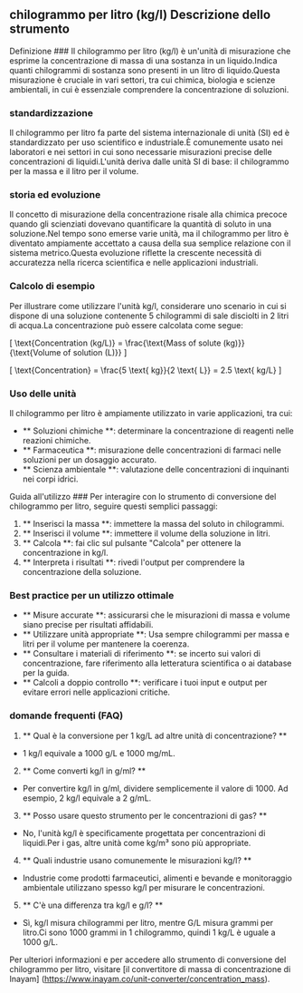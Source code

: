 ## chilogrammo per litro (kg/l) Descrizione dello strumento

Definizione ###
Il chilogrammo per litro (kg/l) è un'unità di misurazione che esprime la concentrazione di massa di una sostanza in un liquido.Indica quanti chilogrammi di sostanza sono presenti in un litro di liquido.Questa misurazione è cruciale in vari settori, tra cui chimica, biologia e scienze ambientali, in cui è essenziale comprendere la concentrazione di soluzioni.

### standardizzazione
Il chilogrammo per litro fa parte del sistema internazionale di unità (SI) ed è standardizzato per uso scientifico e industriale.È comunemente usato nei laboratori e nei settori in cui sono necessarie misurazioni precise delle concentrazioni di liquidi.L'unità deriva dalle unità SI di base: il chilogrammo per la massa e il litro per il volume.

### storia ed evoluzione
Il concetto di misurazione della concentrazione risale alla chimica precoce quando gli scienziati dovevano quantificare la quantità di soluto in una soluzione.Nel tempo sono emerse varie unità, ma il chilogrammo per litro è diventato ampiamente accettato a causa della sua semplice relazione con il sistema metrico.Questa evoluzione riflette la crescente necessità di accuratezza nella ricerca scientifica e nelle applicazioni industriali.

### Calcolo di esempio
Per illustrare come utilizzare l'unità kg/l, considerare uno scenario in cui si dispone di una soluzione contenente 5 chilogrammi di sale disciolti in 2 litri di acqua.La concentrazione può essere calcolata come segue:

\[ \text{Concentration (kg/L)} = \frac{\text{Mass of solute (kg)}}{\text{Volume of solution (L)}} \]

\[ \text{Concentration} = \frac{5 \text{ kg}}{2 \text{ L}} = 2.5 \text{ kg/L} \]

### Uso delle unità
Il chilogrammo per litro è ampiamente utilizzato in varie applicazioni, tra cui:
- ** Soluzioni chimiche **: determinare la concentrazione di reagenti nelle reazioni chimiche.
- ** Farmaceutica **: misurazione delle concentrazioni di farmaci nelle soluzioni per un dosaggio accurato.
- ** Scienza ambientale **: valutazione delle concentrazioni di inquinanti nei corpi idrici.

Guida all'utilizzo ###
Per interagire con lo strumento di conversione del chilogrammo per litro, seguire questi semplici passaggi:
1. ** Inserisci la massa **: immettere la massa del soluto in chilogrammi.
2. ** Inserisci il volume **: immettere il volume della soluzione in litri.
3. ** Calcola **: fai clic sul pulsante "Calcola" per ottenere la concentrazione in kg/l.
4. ** Interpreta i risultati **: rivedi l'output per comprendere la concentrazione della soluzione.

### Best practice per un utilizzo ottimale
- ** Misure accurate **: assicurarsi che le misurazioni di massa e volume siano precise per risultati affidabili.
- ** Utilizzare unità appropriate **: Usa sempre chilogrammi per massa e litri per il volume per mantenere la coerenza.
- ** Consultare i materiali di riferimento **: se incerto sui valori di concentrazione, fare riferimento alla letteratura scientifica o ai database per la guida.
- ** Calcoli a doppio controllo **: verificare i tuoi input e output per evitare errori nelle applicazioni critiche.

### domande frequenti (FAQ)

1. ** Qual è la conversione per 1 kg/L ad altre unità di concentrazione? **
- 1 kg/l equivale a 1000 g/L e 1000 mg/mL.

2. ** Come converti kg/l in g/ml? **
- Per convertire kg/l in g/ml, dividere semplicemente il valore di 1000. Ad esempio, 2 kg/l equivale a 2 g/mL.

3. ** Posso usare questo strumento per le concentrazioni di gas? **
- No, l'unità kg/l è specificamente progettata per concentrazioni di liquidi.Per i gas, altre unità come kg/m³ sono più appropriate.

4. ** Quali industrie usano comunemente le misurazioni kg/l? **
- Industrie come prodotti farmaceutici, alimenti e bevande e monitoraggio ambientale utilizzano spesso kg/l per misurare le concentrazioni.

5. ** C'è una differenza tra kg/l e g/l? **
- Sì, kg/l misura chilogrammi per litro, mentre G/L misura grammi per litro.Ci sono 1000 grammi in 1 chilogrammo, quindi 1 kg/L è uguale a 1000 g/L.

Per ulteriori informazioni e per accedere allo strumento di conversione del chilogrammo per litro, visitare [il convertitore di massa di concentrazione di Inayam] (https://www.inayam.co/unit-converter/concentration_mass).